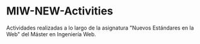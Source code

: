 # MIW-NEW-Activities

Actividades realizadas a lo largo de la asignatura "Nuevos Estándares en la Web" del Máster en Ingeniería Web.
